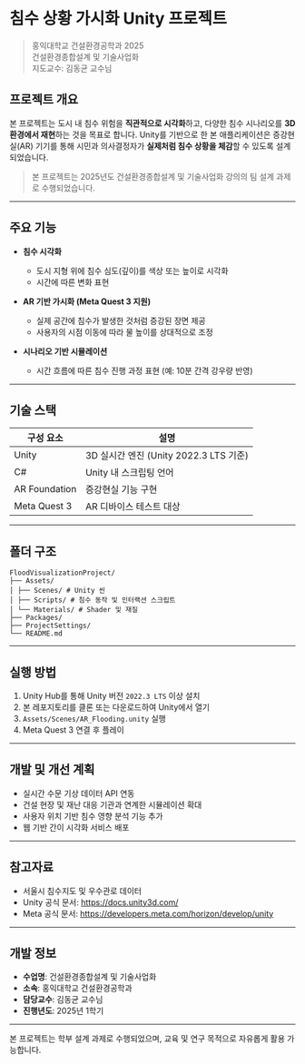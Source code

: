 # 침수 상황 가시화 Unity 프로젝트

> 홍익대학교 건설환경공학과 2025  
> 건설환경종합설계 및 기술사업화  
> 지도교수: 김동균 교수님  

## 프로젝트 개요

본 프로젝트는 도시 내 침수 위험을 **직관적으로 시각화**하고, 다양한 침수 시나리오를 **3D 환경에서 재현**하는 것을 목표로 합니다. Unity를 기반으로 한 본 애플리케이션은 증강현실(AR) 기기를 통해 시민과 의사결정자가 **실제처럼 침수 상황을 체감**할 수 있도록 설계되었습니다.

> 본 프로젝트는 2025년도 건설환경종합설계 및 기술사업화 강의의 팀 설계 과제로 수행되었습니다.

---

## 주요 기능

- **침수 시각화**  
  - 도시 지형 위에 침수 심도(깊이)를 색상 또는 높이로 시각화
  - 시간에 따른 변화 표현

- **AR 기반 가시화 (Meta Quest 3 지원)**  
  - 실제 공간에 침수가 발생한 것처럼 증강된 장면 제공  
  - 사용자의 시점 이동에 따라 물 높이를 상대적으로 조정

- **시나리오 기반 시뮬레이션**  
  - 시간 흐름에 따른 침수 진행 과정 표현 (예: 10분 간격 강우량 반영)

---

## 기술 스택

| 구성 요소 | 설명 |
|-----------|------|
| Unity | 3D 실시간 엔진 (Unity 2022.3 LTS 기준) |
| C# | Unity 내 스크립팅 언어 |
| AR Foundation | 증강현실 기능 구현 |
| Meta Quest 3 | AR 디바이스 테스트 대상 |

---

## 폴더 구조
```
FloodVisualizationProject/
├── Assets/
│ ├── Scenes/ # Unity 씬
│ ├── Scripts/ # 침수 동작 및 인터랙션 스크립트
│ └── Materials/ # Shader 및 재질
├── Packages/
├── ProjectSettings/
└── README.md
```

---

## 실행 방법

1. Unity Hub를 통해 Unity 버전 `2022.3 LTS` 이상 설치
2. 본 레포지토리를 클론 또는 다운로드하여 Unity에서 열기
3. `Assets/Scenes/AR_Flooding.unity` 실행
4. Meta Quest 3 연결 후 플레이

---

## 개발 및 개선 계획

- 실시간 수문 기상 데이터 API 연동
- 건설 현장 및 재난 대응 기관과 연계한 시뮬레이션 확대
- 사용자 위치 기반 침수 영향 분석 기능 추가
- 웹 기반 간이 시각화 서비스 배포

---

## 참고자료

- 서울시 침수지도 및 우수관로 데이터
- Unity 공식 문서: https://docs.unity3d.com/
- Meta 공식 문서: https://developers.meta.com/horizon/develop/unity

---

## 개발 정보

- **수업명**: 건설환경종합설계 및 기술사업화
- **소속**: 홍익대학교 건설환경공학과
- **담당교수**: 김동균 교수님
- **진행년도**: 2025년 1학기

---

본 프로젝트는 학부 설계 과제로 수행되었으며, 교육 및 연구 목적으로 자유롭게 활용 가능합니다.


